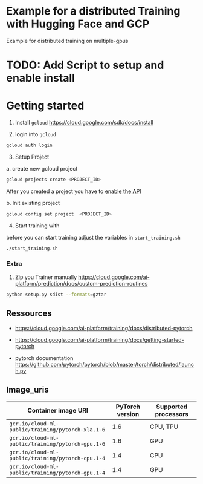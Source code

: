 # Example for a distributed Training with Hugging Face and GCP

Example for distributed training on multiple-gpus

# TODO: Add Script to setup and enable install

# Getting started

1. Install `gcloud` https://cloud.google.com/sdk/docs/install

2. login into `gcloud`

```bash
gcloud auth login
```

3. Setup Project

a. create new gcloud project

```bash
gcloud projects create <PROJECT_ID>
```

After you created a project you have to [enable the API](https://console.cloud.google.com/flows/enableapi?apiid=ml.googleapis.com&authuser=3&_ga=2.51847977.1880909477.1613492124-671625421.1584534077&_gac=1.250041588.1613492125.Cj0KCQiA962BBhCzARIsAIpWEL2YIQ_6F49jxU4fLshNuBzidmLM671wecZTzyG7z_aCxrOcCz4lB5caAkL7EALw_wcB)

b. Init existing project

```bash
gcloud config set project  <PROJECT_ID>
```

4. Start training with

before you can start training adjust the variables in `start_training.sh`

```bash
./start_training.sh
```

### Extra

1. Zip you Trainer manually https://cloud.google.com/ai-platform/prediction/docs/custom-prediction-routines

```bash
python setup.py sdist --formats=gztar
```

## Ressources

- https://cloud.google.com/ai-platform/training/docs/distributed-pytorch

- https://cloud.google.com/ai-platform/training/docs/getting-started-pytorch

- pytorch documentation https://github.com/pytorch/pytorch/blob/master/torch/distributed/launch.py

## Image_uris

| Container image URI                               | PyTorch version | Supported processors |
| ------------------------------------------------- | --------------- | -------------------- |
| `gcr.io/cloud-ml-public/training/pytorch-xla.1-6` | 1.6             | CPU, TPU             |
| `gcr.io/cloud-ml-public/training/pytorch-gpu.1-6` | 1.6             | GPU                  |
| `gcr.io/cloud-ml-public/training/pytorch-cpu.1-4` | 1.4             | CPU                  |
| `gcr.io/cloud-ml-public/training/pytorch-gpu.1-4` | 1.4             | GPU                  |
